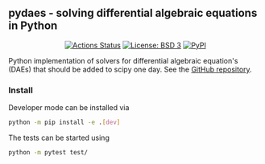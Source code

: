 ## pydaes - solving differential algebraic equations in Python

<p align="center">
<a href="https://github.com/JonasBreuling/pydaes/actions/workflows/main.yml/badge.svg"><img alt="Actions Status" src="https://github.com/JonasBreuling/pydaes/actions/workflows/main.yml/badge.svg"></a>
<a href="https://img.shields.io/badge/License-BSD_3--Clause-blue.svg"><img alt="License: BSD 3" src="https://img.shields.io/badge/License-BSD_3--Clause-blue.svg"></a>
<a href="https://pypi.org/project/pydaes/"><img alt="PyPI" src="https://img.shields.io/pypi/v/pydaes"></a>
</p>

Python implementation of solvers for differential algebraic equation's (DAEs) that should be added to scipy one day. See the [GitHub repository](https://github.com/JonasBreuling/pydaes).

### Install

Developer mode can be installed via

```bash
python -m pip install -e .[dev]
```

The tests can be started using

```bash
python -m pytest test/
```